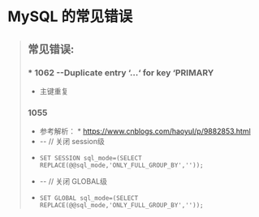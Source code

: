 # MySQL 的常见错误

>## 常见错误:
> 
>### * 1062 --Duplicate entry ‘...‘ for key ‘PRIMARY
>* 主键重复
>
>### 1055 
>* 参考解析：
>       * https://www.cnblogs.com/haoyul/p/9882853.html
>* -- // 关闭 session级
>  *     SET SESSION sql_mode=(SELECT REPLACE(@@sql_mode,'ONLY_FULL_GROUP_BY',''));
>* -- // 关闭 GLOBAL级
>  *     SET GLOBAL sql_mode=(SELECT REPLACE(@@sql_mode,'ONLY_FULL_GROUP_BY',''));